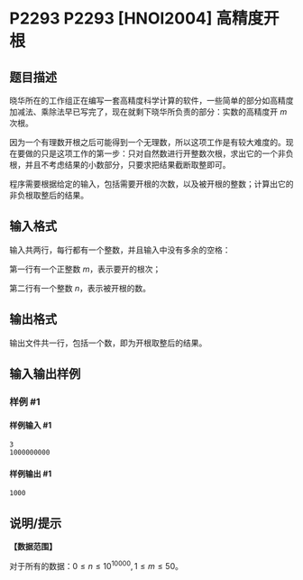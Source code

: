 # P2293 P2293 [HNOI2004] 高精度开根

## 题目描述

晓华所在的工作组正在编写一套高精度科学计算的软件，一些简单的部分如高精度加减法、乘除法早已写完了，现在就剩下晓华所负责的部分：实数的高精度开 $m$ 次根。

因为一个有理数开根之后可能得到一个无理数，所以这项工作是有较大难度的。现在要做的只是这项工作的第一步：只对自然数进行开整数次根，求出它的一个非负根，并且不考虑结果的小数部分，只要求把结果截断取整即可。

程序需要根据给定的输入，包括需要开根的次数，以及被开根的整数；计算出它的非负根取整后的结果。

## 输入格式

输入共两行，每行都有一个整数，并且输入中没有多余的空格：

第一行有一个正整数 $m$，表示要开的根次；

第二行有一个整数 $n$，表示被开根的数。

## 输出格式

输出文件共一行，包括一个数，即为开根取整后的结果。

## 输入输出样例

### 样例 #1

#### 样例输入 #1

```
3
1000000000
```

#### 样例输出 #1

```
1000
```

## 说明/提示

**【数据范围】**

对于所有的数据：$0\le n \le 10^{10000},1\le m \le 50$。
